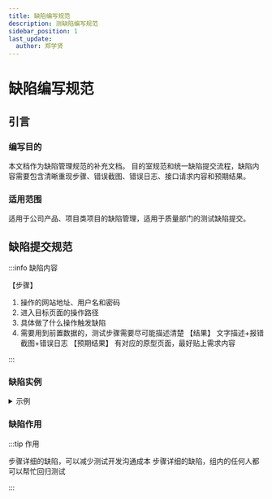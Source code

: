```yaml
---
title: 缺陷编写规范
description: 测缺陷编写规范
sidebar_position: 1
last_update:
  author: 郑学贤
---
```

# 缺陷编写规范

## 引言

### 编写目的

本文档作为缺陷管理规范的补充文档。
目的室规范和统一缺陷提交流程，缺陷内容需要包含清晰重现步骤、错误截图、错误日志、接口请求内容和预期结果。

### 适用范围

适用于公司产品、项目类项目的缺陷管理，适用于质量部门的测试缺陷提交。

## 缺陷提交规范

:::info 缺陷内容

【步骤】
1. 操作的网站地址、用户名和密码
2. 进入目标页面的操作路径
3. 具体做了什么操作触发缺陷
4. 需要用到前置数据的，测试步骤需要尽可能描述清楚
【结果】
文字描述+报错截图+错误日志
【预期结果】
有对应的原型页面，最好贴上需求内容

:::

### 缺陷实例
<details>
<summary>示例</summary>

参考地址：http://xxx.com

重现步骤
[步骤]

http://xxx.com

账号：13966778899 密码：888888

memberRoleId: 7
memberRoleName: "采购商"

1.进入订单能力-采购订单-新增现货采购订单

2.新增现货采购订单，必填项正常填写，点击保存



curl 'https://www.baidu.com/sugrec?prod=pc_his&from=pc_web&json=1&sid=36557_36753_36728_36974_36413_36954_36165_36918_36959_36745_26350_36650&hisdata=%5B%7B%22time%22%3A1658384786%2C%22kw%22%3A%22linux%20ftp%20server%22%7D%2C%7B%22time%22%3A1658387238%2C%22kw%22%3A%22github%20actions%22%7D%2C%7B%22time%22%3A1658389413%2C%22kw%22%3A%22docusaurus%20%E8%A7%86%E9%A2%91%22%7D%2C%7B%22time%22%3A1658389451%2C%22kw%22%3A%22docusaurus%20%E6%B7%BB%E5%8A%A0%20%E8%A7%86%E9%A2%91%22%7D%2C%7B%22time%22%3A1658389468%2C%22kw%22%3A%22markdown%20%E8%A7%86%E9%A2%91%22%7D%2C%7B%22time%22%3A1658397044%2C%22kw%22%3A%22uirecorder%E5%AE%98%E7%BD%91%22%7D%2C%7B%22time%22%3A1658397189%2C%22kw%22%3A%22testhome%22%7D%2C%7B%22time%22%3A1658406077%2C%22kw%22%3A%22chown%E5%91%BD%E4%BB%A4%E7%94%A8%E6%B3%95%22%7D%2C%7B%22time%22%3A1658406765%2C%22kw%22%3A%22linux%20%E5%AE%9D%E5%A1%94%22%7D%2C%7B%22time%22%3A1658408077%2C%22kw%22%3A%22ftperror%3A%20530%20permission%20denied%22%7D%5D&_t=1659257194956&req=2&csor=0' \
  -H 'Accept: application/json, text/javascript, */*; q=0.01' \
  -H 'Accept-Language: zh-CN,zh;q=0.9' \
  -H 'Connection: keep-alive' \
  -H 'Cookie: BIDUPSID=E243D5D78A53034D8FD077A8FD75FFAE; PSTM=1656035304; BAIDUID=E243D5D78A53034DE706E8305E33E343:FG=1; BD_UPN=12314753; BDUSS=ZZWn4td0oxaFVjc2lvakhaZ0p1cnJDRU9QaS1XVHlZQm5nLXBjMmgzWGI1QUpqSVFBQUFBJCQAAAAAAAAAAAEAAAB1CUowanVuemhlbjMxMAAAAAAAAAAAAAAAAAAAAAAAAAAAAAAAAAAAAAAAAAAAAAAAAAAAAAAAAAAAAAAAAAAAAAAAANtX22LbV9tiM1; BDUSS_BFESS=ZZWn4td0oxaFVjc2lvakhaZ0p1cnJDRU9QaS1XVHlZQm5nLXBjMmgzWGI1QUpqSVFBQUFBJCQAAAAAAAAAAAEAAAB1CUowanVuemhlbjMxMAAAAAAAAAAAAAAAAAAAAAAAAAAAAAAAAAAAAAAAAAAAAAAAAAAAAAAAAAAAAAAAAAAAAAAAANtX22LbV9tiM1; ZFY=WDslPgXjHAlcAtQFX0cvpYamGoaItCIjKV2ciKrKCRU:C; baikeVisitId=031d10b9-4272-4708-805f-647ecf3dd211; COOKIE_SESSION=145484_0_8_9_29_9_1_0_7_8_2_0_181008_0_0_0_1659002577_0_1659148059%7C9%2396036_6_1658225328%7C3; BD_HOME=1; H_PS_PSSID=36557_36753_36728_36974_36413_36954_36165_36918_36959_36745_26350_36650; BA_HECTOR=0g8kal000024218k2l0jbkqq1hecgb317; sugstore=0' \
  -H 'Referer: https://www.baidu.com/' \
  -H 'Sec-Fetch-Dest: empty' \
  -H 'Sec-Fetch-Mode: cors' \
  -H 'Sec-Fetch-Site: same-origin' \
  -H 'User-Agent: Mozilla/5.0 (Windows NT 10.0; Win64; x64) AppleWebKit/537.36 (KHTML, like Gecko) Chrome/103.0.0.0 Safari/537.36' \
  -H 'sec-ch-ua: ".Not/A)Brand";v="99", "Google Chrome";v="103", "Chromium";v="103"' \
  -H 'sec-ch-ua-mobile: ?0' \
  -H 'sec-ch-ua-platform: "Windows"' \
  --compressed

[结果]

1.提示“仓库Id不能为空”，并没有仓库字段填写

![](@site/static/img/test_img/2022-07-19-15-40-38.png)

[期望]

1.无报错提醒，保存成功，新增一条数据

</details>

### 缺陷作用

:::tip 作用

步骤详细的缺陷，可以减少测试开发沟通成本
步骤详细的缺陷，组内的任何人都可以帮忙回归测试

:::